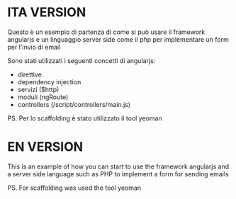 ITA VERSION
===========

Questo è un esempio di partenza di come si può usare il framework angularjs e un linguaggio server side come il php per implementare un form per l'invio di email

Sono stati utilizzati i seguenti concetti di angularjs:

+ direttive
+ dependency injection
+ servizi ($http)
+ moduli (ngRoute)
+ controllers (/script/controllers/main.js)

PS. Per lo scaffolding è stato utilizzato il tool yeoman

EN VERSION
==========

This is an example of how you can start to use the framework angularjs and a server side language such as PHP to implement a form for sending emails

PS. For scaffolding was used the tool yeoman